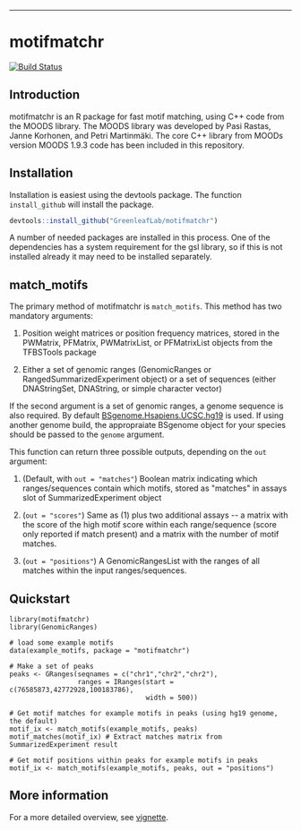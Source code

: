 --- 

# motifmatchr

[![Build Status](https://travis-ci.org/GreenleafLab/motifmatchr.svg?branch=master)](https://travis-ci.org/GreenleafLab/motifmatchr)

## Introduction

motifmatchr is an R package for fast motif matching, using C++ code from the MOODS library. The MOODS library was developed by Pasi Rastas, Janne Korhonen, and Petri Martinmäki. The core C++ library from MOODs version MOODS 1.9.3 code has been included in this repository. 

## Installation

Installation is easiest using the devtools package. The function `install_github` will install the package.

``` r
devtools::install_github("GreenleafLab/motifmatchr")
```

A number of needed packages are installed in this process. One of the dependencies has a system requirement for the gsl library, so if this is not installed already it may need to be installed separately.  

## match_motifs

The primary method of motifmatchr is `match_motifs`.  This method has two mandatory arguments:

1) Position weight matrices or position frequency matrices, stored in the PWMatrix, PFMatrix, PWMatrixList, or PFMatrixList objects from the TFBSTools package

2) Either a set of genomic ranges (GenomicRanges or RangedSummarizedExperiment object) or a set of sequences (either DNAStringSet, DNAString, or simple character vector)

If the second argument is a set of genomic ranges, a genome sequence is also required. By default [BSgenome.Hsapiens.UCSC.hg19](https://bioconductor.org/packages/release/data/annotation/html/BSgenome.Hsapiens.UCSC.hg19.html) is used. If using another genome build, the appropraiate BSgenome object for your species should be passed to the `genome` argument.

This function can return three possible outputs, depending on the `out` argument:

1) (Default, with `out = "matches"`) Boolean matrix indicating which ranges/sequences contain which motifs, stored as "matches" in assays slot of SummarizedExperiment object

2) (`out = "scores"`) Same as (1) plus two additional assays -- a matrix with the score of the high motif score within each range/sequence (score only reported if match present) and a matrix with the number of motif matches.

3) (`out = "positions"`) A GenomicRangesList with the ranges of all matches within the input ranges/sequences. 

## Quickstart

```{r}
library(motifmatchr)
library(GenomicRanges)

# load some example motifs
data(example_motifs, package = "motifmatchr") 

# Make a set of peaks
peaks <- GRanges(seqnames = c("chr1","chr2","chr2"),
                 ranges = IRanges(start = c(76585873,42772928,100183786),
                                  width = 500))

# Get motif matches for example motifs in peaks (using hg19 genome, the default)
motif_ix <- match_motifs(example_motifs, peaks) 
motif_matches(motif_ix) # Extract matches matrix from SummarizedExperiment result

# Get motif positions within peaks for example motifs in peaks 
motif_ix <- match_motifs(example_motifs, peaks, out = "positions") 
```

## More information

For a more detailed overview, see [vignette](https://greenleaflab.github.io/motifmatchr/articles/motifmatchr.html).

